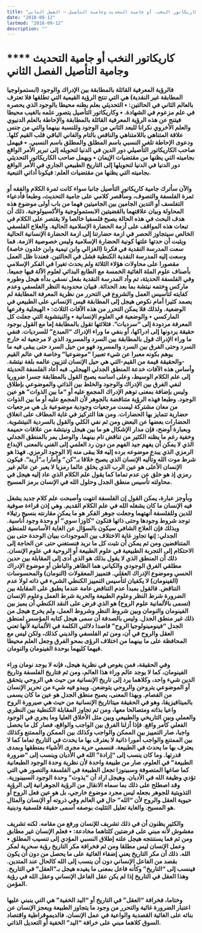 ```yaml
---
title: "كاريكاتور النخب، أو جامية التحديث وجامية التأصيل – الفصل الثاني"
date: "2018-09-12"
lastmod: "2018-09-12"
description: ""
---
```

# **** **كاريكاتور النخب أو جامية التحديث وجامية التأصيل الفصل الثاني**

### فالرؤية المعرفية القائلة بالمطابقة بين الإدراك والوجود (ابستمولوجيا المطابقة غير النقدية) هي التي تنتج الرؤية القيمية التي تطلقها فلا تعترف بالعالم الثاني في الحالتين: • التحديثي بعلم يظنه محيطا بالوجود الذي يحصره في علم مزعوم في الشهادة. • وكاريكاتور التأصيل يتصور علمه بالغيب محيطا فيتنج عن هذه الرؤية المعرفية القائلة بالمطابقة والإحاطة بالعلم الدنيوي والعلم الأخروي نكرانا للبعد الثاني من الوجود وللنسبة بينهما والتي من جنس علاقة المتناهي باللامتناهي والناقص بالتام والفاني الباقي قلب القيم كلها. ودعوى الإحاطة تلغي النسبي باسم المطلق والمطلق باسم النسبي. • فيهمل صاحب الكاريكاتور التأصيلي دور الدين في الدنيا لتحويله إلى تبرير الأمر الواقع بجاميته التي يظنها من مقتضيات الإيمان • ويهمل صاحب الكاريكاتور التحديثي دور الدنيا في الدنيا لتحويلها إلى التاريخ الطبيعي الجاري في الأمر الواقع بجاميته التي يظنها من مقتضيات العلم: فيكونا أداتي التبعية.

### والآن سأترك جامية كاريكاتور التأصيل جانبا سواء كانت ثمرة الكلام والفقه أو ثمرة الفلسفة والتصوف، وسأقصر كلامي على جامية التحديث، وطبعا فأدعياء التفلسف أو التدين الجامين بين الجاميتين فهما من باب أولى موضوع هذه المحاولة وبيان علاقتهما بالقضيتين الابستمولوجية والأكسيولوجية. ذلك أن هدف البحث في هذه الحالة يصبح فلسفيا خالصا ولا يقتصر على الكلام في تبعات هذه المواقف على أزمة الحضارة الإسلامية الحالية. والعلاج الفلسفي الخالص سيتجاوز الحصر في ازمة حضارتنا إلى ازمة الحضارة الإنسانية الحالية ويثبت أن حدتها علتها كونية الحضارة الإسلامية وليس خصوصية الازمة. فما سعت المدرسة النقدية في فكرنا (الغزالي وابن تيمية وابن خلدون خاصة) وسعت إليه المدرسة النقدية الكنطية فشل في الحالتين. فعندنا ظل العمل مقصورا على محاولات هؤلاء الثلاثة ولم يحدث تغيرا في الفكر الإسلامي بأصناف علوم الملة الغائية الخمسة مع الطابع البدائي لعلوم الآلة فيها جميعا. وفي الفلسفة الحديثة، تم وأد المدرسة النقدية بفعل نسقي بدأه هيجل وطوره ماركس وختمه نيتشة بما بعد الحداثة. فبيان محدودية النظر الفلسفي وعدم كفايته لتأسيس العمل والشروع في التحرر من نظرية المعرفة المطابقة لم يصمد كثيرا أمام نكوص هيجل إلى المطابقة قيس الإنساني على الطبيعي في الوضعية. ولذلك فلا يمكن التحرر من هذه الآفات الثلاث: • الهيجلية وفرعها الماركسي • والوضعية في العلوم الإنسانية • والنيتشوية التي جعلت كل المعرفة مردودة إلى “سرديات”. فثلاثتها تقول بالمطابقة إما مع القول بوجود حقيقة يردونها إلى ادراكها، أو بنفي ما وراء الإدراك “المبدع” للسرديات. فنفي ما وراء الإدراك قول بالمطابقة بين السرد والمسرود الذي لا مرجعية له خارج السرد وحتى الفرق بين السرد والمسرود فهو من حيل السرد حتى يبقى فيه ما يوهم بكونه معبرا عن شيء تعبيرا “موضوعيا” وخاصة في عالم القيم -والحقيقة قيمة من القيم-التي هي حيل الإنسان لتزيين عالمه بلغة نيتشة. وأساس هذه الآفات خدعة المنطق الجدلي الهيجلي. فبه أعاد الفلسفة الحديثة إلى علم الكلام الوسيط، وعلى اساسه يصبح القول بالمطابقة جسرا ضروريا لنفي الفرق بين الإدراك والوجود والخلط بين الذاتي والموضوعي بإطلاق وليس بإضافة بمعنى توهم الإدراك المجمع عليه أو “ما بين الذوات” هو عين الوجود. وطبعا فهذه الرؤية متناقضة بالجوهر لأن المجمع عليه أو ما بين الذوات من معان مشتركة ليست مرجعيات وجودية موضوعية بل هي مرجعيات حضارية تتمايز بها الحضارات. ومن هنا التركيز في غاية المطاف على انغلاق الحضارات بعضها عن البعض ومن ثم نفي الكلي والقول بالسردية النيتشوية. وبعبارة أوضح، فإن مدار الإشكال هو ما بين هيجل ونيتشة من علاقات حميمة وخفية رغم ما يظنه الكثير من تناقض تام بينهما. والوصل يمر بالمنطق الجدلي الذي لا يمكن أن يفهم جيد الفهم من دون رد العلمي إلى الفني بالمعنى الإبداع الرمزي الذي يبدع موضوعه برده إليه فلا يبقى منه إلا الوجود الرمزي. فهذا هو شرط موت الله وتأليه الإنسان الذي يصبح خلاقا بـ”كن” وأمارا بـ”أريد”. فيكون الإنسان الأعلى هو عين الرب الذي يخلق عالما رمزيا لا يعبر عن عالم غير رمزي إذ هو خلق عن عدم تماما كما يقول علم الكلام الذي عاد إليه هيجل في محاولته تأسيس منطق الجدل وحلول الله في الإنسان برمز المسيح.

### وبأوجز عبارة، يمكن القول إن الفلسفة انتهت وأصبحت علم كلام جديد يشغل فيه الإنسان ما كان يشغله الله في علم الكلام القديم. وهي إذن قراءة صوفية للدين وللفلسفة أنهتهما وجعلت جوهر الفكر هو ما يمكن مقارنته بنسيج رتيلاء توجد شروط وجودها وحتى ذاتها فتكون “كاوزا سوي” أو وحدة وجود أناسية. وبذلك فإن العلاج الشافي سيكون بالسؤال عن الغاية الأساسية للمنطق الجدلي: إنها تجاوز غاية الاختلاف بين الموجودات ببيان الوحدة حتى بين المتناقضين ومن ثم يمكن أن نثبت كل ما نريد فنستغني حتى عن الحاجة إلى الاحتكام إلى التجربة الطبيعية في علوم الطبيعة أو الروحية في علوم الإنسان. ذلك أن المنطق الذي لا يقول بذلك هو الذي أدى إلى المقابلة بين حدين مطلقي الفرق الوجودي والكياني هما الظاهر والباطن أو موضوع الإدراك الحسي وموضوع الإدراك العقلي. فتمييز المعقولات (النومان) والمحسوسات (الفينومان) لا يكفيان لتأسيس التمييز الكنطي الشيء في ذاته لولا عدم التناقض. فالقول بمبدأ عدم التناقض عامة عندما يطبق على المقابلة بين الضرورة شرط النظر وعلوم الطبيعة والحرية شرط العمل وعلوم الإنسان (تسمى بالألمانية علوم الروح) هو الذي فرض على النقد الكنطي أن يميز بين الفينومان والنومان وبين شروط النظر وشروط العمل، ولم يخرج هيجل من ذلك غير منطق الجدل. وليس بالصدفة أن سمى هيجل كتابه المؤسس لمنطق الجدل “فينومينولوجيا الروح” قاصدا دلالتي الكلمة في الألمانية لأنها تعني العقل والروح في آن، ومن ثم الفلسفي والديني كذلك، ولكن ليس مع المحافظة على ما بينهما من اختلاف الرؤى بمحو الفرق وجعل العلم محيطا فيهما كليهما بوحدة الفينومان والنومان.

### وفي الحقيقة، فمن يغوص في نظرية هيجل، فإنه لا يوجد نومان وراء الفينومان، كما لا يوجد عالم وراء هذا العالم، ومن ثم فتاريخ الفلسفة وتاريخ الدين شيء واحد، وكلاهما يرد إلى تاريخ الإنسانية من حيث هي الروحي يتحقق أو الموضوعي يتروحن والروحي يتوضعن. ويبدو فيه شيء من تحرير الإنسان من الفصام. وبهذا المعنى، يصبح منطق الجدل هو عين ما كان يسمى بالميتافيزيقا، وهو في الحقيقة ميتاتاريخ الإنسانية من حيث هي صيرورة الروح واعيا بذاته ومتصالحا معها، ومن ثم تجاوز المقابلة الكنطية بين النظري والعملي وبين التاريخي والطبيعي وبين مثل الأخلاق العليا وما يجري في الوجود الفعلي كأمر واقع. فإذا أزلنا الفرق بين الواجب والواقع، فصار كل ما يحصل واجبا، صار التمييز بين الممكن والواجب وكذلك بين الممكن والممتنع وكذلك بين الممتنع والواجب أمورا ذاتية لا يعترف بها ما يحدث في التاريخ تماما كما لا يعترف بها ما يحدث في الطبيعة. فنسمي حرية مجرى الأشياء بمنطقها وبمدى قدرتها. وما كان ينسب إلى “إرادة” الله في الأديان وينسب إلى “ضرورة الطبيعة” في العلوم، صار من طبيعة واحدة لأن نظرية وحدة الوجود الطبعانية كما صاغها المتصوفة وسبينوزا تجعل الطبيعة في الفلسفة والتصور هي التي تؤدي وظيفة الله في الأديان. وهيجل اراد أن “يذوت” وحدة الوجود السبينوزية. وقد اصطلح على ذلك بما سماه الانقال من الرؤية الجوهرانية إلى الرؤية التذويتية للجوهر بجعله ليس مجرد موضوع خارجي، بل هو عين فعل الروح أو حيوية العقل والروح لأن “الله” حال في العالم وفي ذروته أو الإنسان والمثال هو المسيح. والغاية تعليل التثليث بوصفه أسمى حقيقة فلسفية ودينية.

### والكثير يظنون أن في ذلك تشريف للإنسان ورفع من مقامه. لكنه تشريف مغشوش لأنه مبني على فرضتين كلتاهما مخادعة: • فعلم الإنسان غير مطابق ومن ثم فما يستنتجه هيجل علته إطلاق النسبي المؤدي إلى تنسيب المطلق • وعمل الإنسان ليس مطلقا ومن ثم فخرافة مكر التاريخ رؤية سحرية لمكر الله. ذلك أن مكر التاريخ يعني إضفاء الغائية على ما يحصل من دون أن يكون بقصد من الفاعل الإنساني دون أن ينسب إلى الله كالحال عند المتدين. فينسب إلى “التاريخ” وكأنه فاعل بمعنى ما يفيده هيجل بـ”العقل” في التاريخ. وهذا العقل في التاريخ إذا لم يكن عقل الفاعل الإنساني وعقل الله في رؤية المؤمن.

### وختاما، فخرافة “العقل” في التاريخ أو “اليد الخفية” هي التي ينبني عليها اعتبار الضرورة غائية والتحرر من وجود ما يتجاوز الطبيعة ويعجز الإنسان عن بنائه على الغائية القصدية والواعية في عمل الإنسان. فالديموقراطية واقتصاد السوق كلاهما مبني على خرافة “اليد” الخفية أو التعديل الذاتي.

###